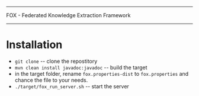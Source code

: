 ***
FOX - Federated Knowledge Extraction Framework
***

Installation
=====================


* `git clone` -- clone the repostitory
* `mvn clean install javadoc:javadoc` -- build the target
* in the target folder, rename `fox.properties-dist` to `fox.properties` and chance the file to your needs.
* `./target/fox_run_server.sh` -- start the server
